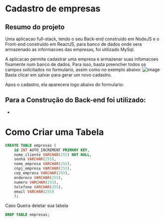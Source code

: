 # Cadastro de empresas

## Resumo do projeto
Uma aplicacao full-stack, tendo o seu Back-end construido em NodeJS e o Front-end construido em ReactJS, para banco de dados onde sera armazenado as informacoes das empresas, foi utilizado MySql.

A aplicacao permite cadastrar uma empresa e armazenar suas infomacoes fixamente num banco de dados.
Para isso, basta preencher todos os campos solicitados no formulario, assim como no exemplo abaixo: 
![image](https://github.com/vitouz/cadastroEmpresa_frontend/assets/112439603/808c1528-154b-412c-b76b-19cf20c1bcfd)
Basta clicar em salvar para gerar um novo cadastro.

Apos o cadastro, ela aparecera logo abaixo do formulario:


## Para a Construção do Back-end foi utilizado:
- 

# Como Criar uma Tabela

```sql
CREATE TABLE empresas (
    id INT AUTO_INCREMENT PRIMARY KEY,
    nome_cliente VARCHAR(255) NOT NULL,
    senha VARCHAR(255),
    nome_empresa VARCHAR(255),
    cnpj_empresa VARCHAR(255),
    cep_empresa VARCHAR(255),
    endereco VARCHAR(255),
    numero VARCHAR(255),
    telefone VARCHAR(255),
    email VARCHAR(255)
    );
```

Caso Queira deletar sua tabela

```sql
DROP TABLE empresas;
```
